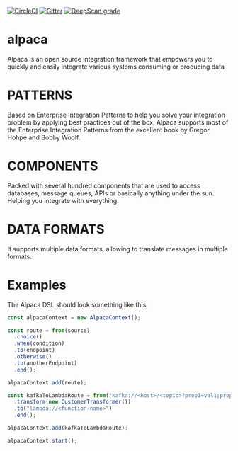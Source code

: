 [![CircleCI](https://circleci.com/gh/srajat84/alpaca/tree/master.svg?style=shield)](https://circleci.com/gh/srajat84/alpaca/tree/master) [![Gitter](https://badges.gitter.im/alpaca-eip/community.svg)](https://gitter.im/alpaca-eip/community?utm_source=badge&utm_medium=badge&utm_campaign=pr-badge) [![DeepScan grade](https://deepscan.io/api/teams/5679/projects/7514/branches/77626/badge/grade.svg)](https://deepscan.io/dashboard#view=project&tid=5679&pid=7514&bid=77626)

# alpaca

Alpaca is an open source integration framework that empowers you to quickly and easily integrate various systems consuming or producing data

# PATTERNS

Based on Enterprise Integration Patterns to help you solve your integration problem by applying best practices out of the box. Alpaca supports most of the Enterprise Integration Patterns from the excellent book by Gregor Hohpe and Bobby Woolf.

# COMPONENTS

Packed with several hundred components that are used to access databases, message queues, APIs or basically anything under the sun. Helping you integrate with everything.

# DATA FORMATS

It supports multiple data formats, allowing to translate messages in multiple formats.

# Examples

The Alpaca DSL should look something like this:

```typescript
const alpacaContext = new AlpacaContext();

const route = from(source)
  .choice()
  .when(condition)
  .to(endpoint)
  .otherwise()
  .to(anotherEndpoint)
  .end();

alpacaContext.add(route);

const kafkaToLambdaRoute = from("kafka://<host>/<topic>?prop1=val1;prop2=val2")
  .transform(new CustomerTransformer())
  .to("lambda://<function-name>")
  .end();

alpacaContext.add(kafkaToLambdaRoute);

alpacaContext.start();
```
